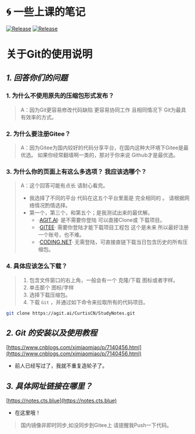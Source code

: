 # 🌀 一些上课的笔记
<a href="https://github.com/curtisrecords/StudyNotes"><img alt="Release" src="https://img.shields.io/badge/CurtisRecords-StudyNotes-blue"></a>
<a href="https://github.com/curtisrecords/StudyNotes"><img alt="Release" src="https://img.shields.io/badge/Lisence-Apache%202.0%20%2F%20Anti%20996-blue"></a>

# 关于Git的使用说明

## *1. 回答你们的问题* 

### 1. 为什么不使用原先的压缩包形式发布？

> A：因为Git更容易修改代码缺陷 更容易协同工作 且相同情况下 Git为最具有效率的方式。


### 2. 为什么要注册Gitee？

> A：因为Gitee为国内较好的代码分享平台，在国内这种大环境下Gitee是最优选。
如果你经常翻墙啊一类的，那对于你来说 Github才是最优选。


### 3. 为什么你的页面上有这么多选项？ 我应该选哪个？

> A：这个回答可能有点长 请耐心看完。
> - 我选择了不同的平台 代码在这五个平台里面是 完全相同的 。
   请根据网络情况酌情选择。
> - 第一个，第三个，和第五个；是我测试出来的最优解。
>   - ·[AGIT.AI](https://agit.ai/CurtisCN/StudyNotes)· 是不需要你登陆 可以直接Clone或 下载项目。
>   - ·[GITEE](https://gitee.com/CurtisCN/StudyNotes)· 需要你登陆才能下载项目工程包 这个是未来 所以最好注册一个账号，也不难。
>   - ·[CODING.NET](https://curtiscn.coding.net/p/Notes/d/StudyNotes/git/archive/main/?download=true)· 无需登陆，可直接直链下载当日包含历史的所有压缩包。


### 4. 具体应该怎么下载？

> 1. 包含文件窗口的右上角，一般会有一个 克隆/下载 图标或者字样。
> 2. 单击那个 图标/字样
> 3. 选择下载压缩包。
> 4. 下载 `Git` ，并通过如下命令来拉取所有的代码项目。


```Bash
git clone https://agit.ai/CurtisCN/StudyNotes.git
```


## *2. Git 的安装以及使用教程* 

[https://www.cnblogs.com/ximiaomiao/p/7140456.html](https://www.cnblogs.com/ximiaomiao/p/7140456.html)

- 前人已经写过了，我就不重复造轮子了。

## *3. 具体网址链接在哪里？* 

[https://notes.cts.blue](https://notes.cts.blue)

- 在这里哦！

> 国内镜像非即时同步,如没同步到Gitee上 请提醒我Push一下代码。
